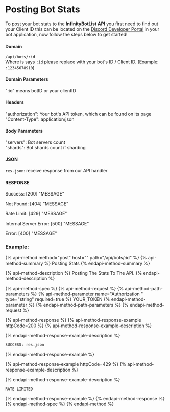 # Posting Bot Stats

To post your bot stats to the **InfinityBotList API** you first need to find out your Client ID this can be located on the [Discord Developer Portal](https://discord.com/developers/applications) in your bot application, now follow the steps below to get started!

#### Domain

`/api/bots/:id`  
Where is says `:id` please replace with your bot's ID / Client ID. \(Example: `:12345678910`\)

#### Domain Parameters

":id" means botID or your clientID

#### Headers

"authorization": Your bot's API token, which can be found on its page  
"Content-Type": application/json

#### Body Parameters

"servers": Bot servers count  
"shards": Bot shards count if sharding

#### JSON

`res.json`: receive response from our API handler

#### RESPONSE

Success: \[200\] "MESSAGE"

Not Found: \[404\] "MESSAGE"

Rate Limit: \[429\] "MESSAGE"

Internal Server Error: \[500\] "MESSAGE"  
  
Error: \[400\] "MESSAGE"

### Example:

{% api-method method="post" host="" path="/api/bots/:id" %}
{% api-method-summary %}
Posting Stats
{% endapi-method-summary %}

{% api-method-description %}
Posting The Stats To The API.
{% endapi-method-description %}

{% api-method-spec %}
{% api-method-request %}
{% api-method-path-parameters %}
{% api-method-parameter name="Authorization " type="string" required=true %}
YOUR\_TOKEN
{% endapi-method-parameter %}
{% endapi-method-path-parameters %}
{% endapi-method-request %}

{% api-method-response %}
{% api-method-response-example httpCode=200 %}
{% api-method-response-example-description %}

{% endapi-method-response-example-description %}

```
SUCCESS: res.json
```
{% endapi-method-response-example %}

{% api-method-response-example httpCode=429 %}
{% api-method-response-example-description %}

{% endapi-method-response-example-description %}

```
RATE LIMITED
```
{% endapi-method-response-example %}
{% endapi-method-response %}
{% endapi-method-spec %}
{% endapi-method %}

